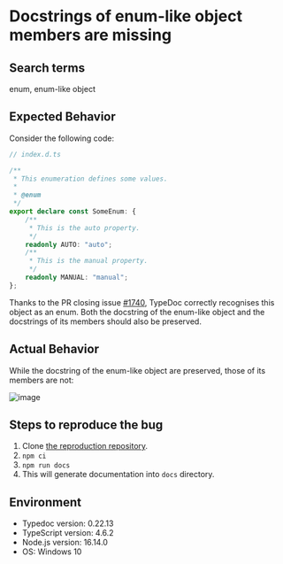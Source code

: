 # Docstrings of enum-like object members are missing

## Search terms

enum, enum-like object

## Expected Behavior

Consider the following code:

```ts
// index.d.ts

/**
 * This enumeration defines some values.
 *
 * @enum
 */
export declare const SomeEnum: {
    /**
     * This is the auto property.
     */
    readonly AUTO: "auto";
    /**
     * This is the manual property.
     */
    readonly MANUAL: "manual";
};
```

Thanks to the PR closing issue [#1740](https://github.com/TypeStrong/typedoc/issues/1740), TypeDoc correctly recognises this object
as an enum. Both the docstring of the enum-like object and the docstrings of
its members should also be preserved.

## Actual Behavior

While the docstring of the enum-like object are preserved, those of its members
are not:

![image](https://user-images.githubusercontent.com/26031740/157270468-5bedef00-b6b4-42c6-90fb-115b756438e5.png)

## Steps to reproduce the bug

1. Clone [the reproduction
   repository](https://github.com/ejuda/typedoc-enum-params-repro).
2. `npm ci`
3. `npm run docs`
4. This will generate documentation into `docs` directory.

## Environment

-   Typedoc version: 0.22.13
-   TypeScript version: 4.6.2
-   Node.js version: 16.14.0
-   OS: Windows 10
